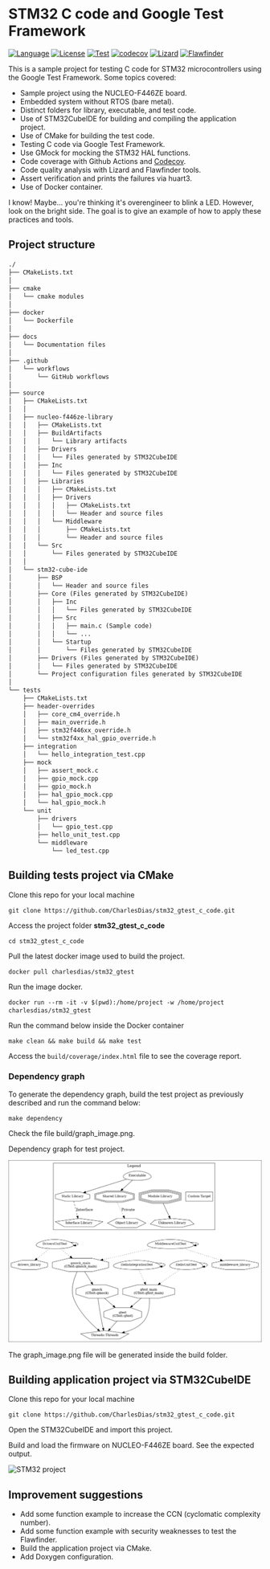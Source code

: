 # STM32 C code and Google Test Framework

[![Language](https://img.shields.io/badge/language-C%20%7C%20C++-blue.svg)](https://en.wikipedia.org/wiki/C%2B%2B)
[![License](https://img.shields.io/badge/license-MIT-blue.svg)](LICENSE)
[![Test](https://github.com/CharlesDias/stm32_gtest_c_code/actions/workflows/unit-test.yml/badge.svg)](https://github.com/CharlesDias/stm32_gtest_c_code/actions/workflows/unit-test.yml)
[![codecov](https://codecov.io/gh/CharlesDias/stm32_gtest_c_code/branch/main/graph/badge.svg)](https://codecov.io/gh/CharlesDias/stm32_gtest_c_code)
[![Lizard](https://github.com/CharlesDias/stm32_gtest_c_code/actions/workflows/lizard.yml/badge.svg)](https://github.com/CharlesDias/stm32_gtest_c_code/actions/workflows/lizard.yml)
[![Flawfinder](https://github.com/CharlesDias/stm32_gtest_c_code/actions/workflows/flawfinder.yml/badge.svg)](https://github.com/CharlesDias/stm32_gtest_c_code/actions/workflows/flawfinder.yml)

This is a sample project for testing C code for STM32 microcontrollers using the Google Test Framework. Some topics covered:

* Sample project using the NUCLEO-F446ZE board.
* Embedded system without RTOS (bare metal).
* Distinct folders for library, executable, and test code.
* Use of STM32CubeIDE for building and compiling the application project.
* Use of CMake for building the test code.
* Testing C code via Google Test Framework.
* Use GMock for mocking the STM32 HAL functions.
* Code coverage with Github Actions and [Codecov](https://codecov.io).
* Code quality analysis with Lizard and Flawfinder tools.
* Assert verification and prints the failures via huart3.
* Use of Docker container.

I know! Maybe... you're thinking it's overengineer to blink a LED. However, look on the bright side. The goal is to give an example of how to apply these practices and tools.

## Project structure

``` text
./
├── CMakeLists.txt
│
├── cmake
│   └── cmake modules
│
├── docker
│   └── Dockerfile
│
├── docs
│   └── Documentation files
│
├── .github
│   └── workflows
│       └── GitHub workflows
│
├── source
│   ├── CMakeLists.txt
│   │
│   ├── nucleo-f446ze-library
│   │   ├── CMakeLists.txt
│   │   ├── BuildArtifacts
│   │   │   └── Library artifacts
│   │   ├── Drivers 
│   │   │   └── Files generated by STM32CubeIDE
│   │   ├── Inc
│   │   │   └── Files generated by STM32CubeIDE
│   │   ├── Libraries
│   │   │   ├── CMakeLists.txt
│   │   │   ├── Drivers
│   │   │   │   ├── CMakeLists.txt
│   │   │   │   └── Header and source files
│   │   │   └── Middleware
│   │   │       ├── CMakeLists.txt
│   │   │       └── Header and source files
│   │   └── Src
│   │       └── Files generated by STM32CubeIDE
│   │
│   └── stm32-cube-ide
│       ├── BSP
│       │   └── Header and source files
│       ├── Core (Files generated by STM32CubeIDE)
│       │   ├── Inc 
│       │   │   └── Files generated by STM32CubeIDE
│       │   ├── Src
│       │   │   ├── main.c (Sample code)
│       │   │   └── ...
│       │   └── Startup
│       │       └── Files generated by STM32CubeIDE
│       ├── Drivers (Files generated by STM32CubeIDE)
│       │   └── Files generated by STM32CubeIDE
│       └── Project configuration files generated by STM32CubeIDE
│
└── tests
    ├── CMakeLists.txt
    ├── header-overrides
    │   ├── core_cm4_override.h
    │   ├── main_override.h
    │   ├── stm32f446xx_override.h
    │   └── stm32f4xx_hal_gpio_override.h
    ├── integration
    │   └── hello_integration_test.cpp
    ├── mock
    │   ├── assert_mock.c
    │   ├── gpio_mock.cpp
    │   ├── gpio_mock.h
    │   ├── hal_gpio_mock.cpp
    │   └── hal_gpio_mock.h
    └── unit
        ├── drivers
        │   └── gpio_test.cpp
        ├── hello_unit_test.cpp
        └── middleware
            └── led_test.cpp
```

## Building tests project via CMake

Clone this repo for your local machine

```console
git clone https://github.com/CharlesDias/stm32_gtest_c_code.git
```

Access the project folder **stm32_gtest_c_code**

```console
cd stm32_gtest_c_code
```

Pull the latest docker image used to build the project.

```console
docker pull charlesdias/stm32_gtest
```

Run the image docker.

```console
docker run --rm -it -v $(pwd):/home/project -w /home/project charlesdias/stm32_gtest
```

Run the command below inside the Docker container

```console
make clean && make build && make test
```

Access the `build/coverage/index.html` file to see the coverage report.

### Dependency graph

To generate the dependency graph, build the test project as previously described and run the command below:

```console
make dependency
```

Check the file build/graph_image.png.

Dependency graph for test project.

![Dependency graph](docs/images/dependency_graph.png "Dependency graph")

The graph_image.png file will be generated inside the build folder.

## Building application project via STM32CubeIDE

Clone this repo for your local machine

```console
git clone https://github.com/CharlesDias/stm32_gtest_c_code.git
```

Open the STM32CubeIDE and import this project.

Build and load the firmware on NUCLEO-F446ZE board. See the expected output.

![STM32 project](docs/images/stm32_gtest.gif "STM32 project")

## Improvement suggestions

* Add some function example to increase the CCN (cyclomatic complexity number).
* Add some function example with security weaknesses to test the Flawfinder.
* Build the application project via CMake.
* Add Doxygen configuration.

